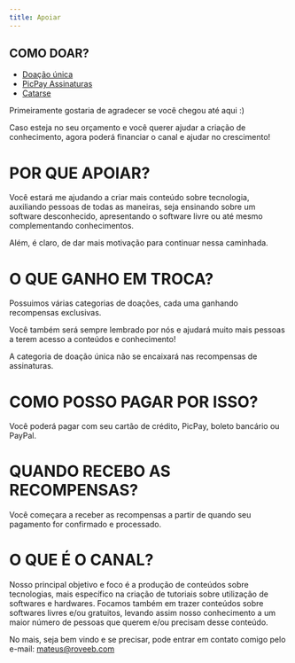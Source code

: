 ```yaml
---
title: Apoiar
---
```


## COMO DOAR?

- [Doação única](https://picpay.me/mateus.roveda)
- [PicPay Assinaturas](https://picpay.me/roveeb)
- [Catarse](https://www.catarse.me/roveeb)

Primeiramente gostaria de agradecer se você chegou até aqui :)

Caso esteja no seu orçamento e você querer ajudar a criação de conhecimento, agora poderá financiar o canal e ajudar no crescimento!

# POR QUE APOIAR?

Você estará me ajudando a criar mais conteúdo sobre tecnologia, auxiliando pessoas de todas as maneiras, seja ensinando sobre um software desconhecido, apresentando o software livre ou até mesmo complementando conhecimentos.

Além, é claro, de dar mais motivação para continuar nessa caminhada.

# O QUE GANHO EM TROCA?

Possuimos várias categorias de doações, cada uma ganhando recompensas exclusivas.

Você também será sempre lembrado por nós e ajudará muito mais pessoas a terem acesso a conteúdos e conhecimento!

A categoria de doação única não se encaixará nas recompensas de assinaturas.

# COMO POSSO PAGAR POR ISSO?

Você poderá pagar com seu cartão de crédito, PicPay, boleto bancário ou PayPal.

# QUANDO RECEBO AS RECOMPENSAS?

Você começara a receber as recompensas a partir de quando seu pagamento for confirmado e processado.

# O QUE É O CANAL?

Nosso principal objetivo e foco é a produção de conteúdos sobre tecnologias, mais específico na criação de tutoriais sobre utilização de softwares e hardwares. Focamos também em trazer conteúdos sobre softwares livres e/ou gratuitos, levando assim nosso conhecimento a um maior número de pessoas que querem e/ou precisam desse conteúdo.  

No mais, seja bem vindo e se precisar, pode entrar em contato comigo pelo e-mail: [mateus@roveeb.com](mailto:mateus@roveeb.com)
